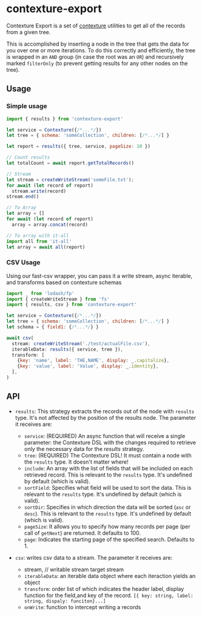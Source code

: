 ﻿# contexture-export

Contexture Export is a set of [contexture](https://github.com/smartprocure/contexture) utilities to get all of the records from a given tree.

This is accomplished by inserting a node in the tree that gets the data for you over one or more iterations. To do this correctly and efficiently, the tree is wrapped in an `AND` group (in case the root was an `OR`) and recursively marked `filterOnly` (to prevent getting results for any other nodes on the tree).

## Usage

### Simple usage
```js
import { results } from 'contexture-export'

let service = Contexture({/*...*/})
let tree = { schema: 'someCollection', children: [/*...*/] }

let report = results({ tree, service, pageSize: 10 })

// Count results
let totalCount = await report.getTotalRecords()

// Stream
let stream = createWriteStream('someFile.txt');
for await (let record of report)
  stream.write(record)
stream.end()

// To Array
let array = []
for await (let record of report)
  array = array.concat(record)

// To array with it-all
import all from 'it-all'
let array = await all(report)
```

### CSV Usage
Using our fast-csv wrapper, you can pass it a write stream, async iterable, and transforms based on contexture schemas

```js
import _ from 'lodash/fp'
import { createWriteStream } from 'fs'
import { results, csv } from 'contexture-export'

let service = Contexture({/*...*/})
let tree = { schema: 'someCollection', children: [/*...*/] }
let schema = { field1: {/*...*/} }

await csv(
  stream: createWriteStream('./test/actualFile.csv'),
  iterableData: results({ service, tree }),
  transform: [
    {key: 'name', label: 'THE,NAME', display: _.capitalize},
    {key: 'value', label: 'Value', display: _.identity},
  ],
)
```

## API

- `results`: This strategy extracts the records out of the node with
  `results` type. It's not affected by the position of the
  results node. The parameter it receives are:
  - `service`: (REQUIRED) An async function that will receive a single parameter:
    the Contexture DSL with the changes required to retrieve only the
    necessary data for the _results_ strategy.
  - `tree`: (REQUIRED) The Contexture DSL! It must contain a node with the
    `results` type. It doesn't matter where!
  - `include`: An array with the list of fields that will
    be included on each retrieved record. This is relevant to the
    `results` type. It's undefined by default (which is valid).
  - `sortField`: Specifies what field will be used to sort the data.
    This is relevant to the `results` type. It's undefined by default
    (which is valid).
  - `sortDir`: Specifies in which direction the data will be sorted
    (`asc` or `desc`).  This is relevant to the `results` type. It's
    undefined by default (which is valid).
  - `pageSize`: It allows you to specify how many records per page
    (per call of `getNext`) are returned. It defaults to 100.
  - `page`: Indicates the starting page of the specified search.
    Defaults to 1.

- `csv`: writes csv data to a stream. The parameter it receives are:
  - stream, // writable stream target stream
  - `iterableData`: an iterable data object where each iteraction yields an object
  - `transform`: order list of which indicates the header label,
    display function for the field,and key of the record. `[{ key: string, label: string, dispaly: funciton}...]`
  - `onWrite`: function to intercept writing a records
